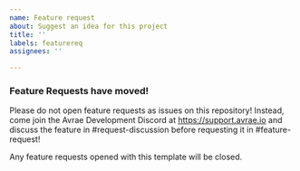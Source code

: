 ```yaml
---
name: Feature request
about: Suggest an idea for this project
title: ''
labels: featurereq
assignees: ''

---
```


### Feature Requests have moved!

Please do not open feature requests as issues on this repository! Instead, come join the Avrae Development Discord
at https://support.avrae.io and discuss the feature in #request-discussion before requesting it in #feature-request!

Any feature requests opened with this template will be closed.
